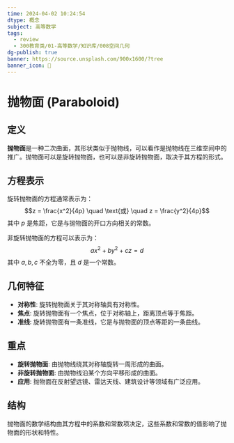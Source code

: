 ```yaml
---
time: 2024-04-02 10:24:54
dtype: 概念
subject: 高等数学
tags:
  - review
  - 300教育类/01-高等数学/知识库/008空间几何
dg-publish: true
banner: https://source.unsplash.com/900x1600/?tree
banner_icon: 🧠
---
```

# 抛物面 (Paraboloid)

## 定义
**抛物面**是一种二次曲面，其形状类似于抛物线，可以看作是抛物线在三维空间中的推广。抛物面可以是旋转抛物面，也可以是非旋转抛物面，取决于其方程的形式。

## 方程表示
旋转抛物面的方程通常表示为：
$$z = \frac{x^2}{4p} \quad \text{或} \quad z = \frac{y^2}{4p}$$
其中 $p$ 是焦距，它是与抛物面的开口方向相关的常数。

非旋转抛物面的方程可以表示为：
$$ax^2 + by^2 + cz = d$$
其中 $a, b, c$ 不全为零，且 $d$ 是一个常数。

## 几何特征
- **对称性**: 旋转抛物面关于其对称轴具有对称性。
- **焦点**: 旋转抛物面有一个焦点，位于对称轴上，距离顶点等于焦距。
- **准线**: 旋转抛物面有一条准线，它是与抛物面的顶点等距的一条曲线。

## 重点
- **旋转抛物面**: 由抛物线绕其对称轴旋转一周形成的曲面。
- **非旋转抛物面**: 由抛物线沿某个方向平移形成的曲面。
- **应用**: 抛物面在反射望远镜、雷达天线、建筑设计等领域有广泛应用。

## 结构
抛物面的数学结构由其方程中的系数和常数项决定，这些系数和常数的值影响了抛物面的形状和特性。

